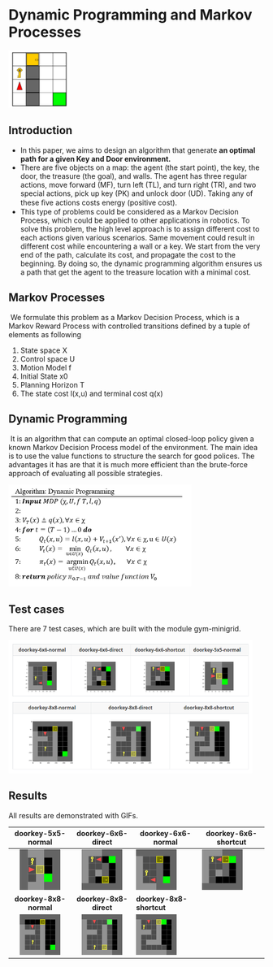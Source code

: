 # Dynamic Programming and Markov Processes

<img src="https://github.com/coldhenry/Dynamic-Programming-and-Markov-Processes/blob/master/pic/env.png" width="120">

## Introduction

- In this paper, we aims to design an algorithm that generate **an optimal path for a given Key and Door environment.** 
- There are five objects on a map: the agent (the start point), the key, the door, the treasure (the goal), and walls. The agent has three regular actions, move forward (MF), turn left (TL), and turn right (TR), and two special actions, pick up key (PK) and unlock door (UD). Taking any of these ﬁve actions costs energy (positive cost).
- This type of problems could be considered as a Markov Decision Process, which could be applied to other applications in robotics. To solve this problem, the high level approach is to assign different cost to each actions given various scenarios. Same movement could result in different cost while encountering a wall or a key. We start from the very end of the path, calculate its cost, and propagate the cost to the beginning. By doing so, the dynamic programming algorithm ensures us a path that get the agent to the treasure location with a minimal cost. 



## Markov Processes

​	We formulate this problem as a Markov Decision Process, which is a Markov Reward Process with controlled transitions defined by a tuple of elements as following

1. State space X
2. Control space U
3. Motion Model f
4. Initial State x0
5. Planning Horizon T
6. The state cost l(x,u) and terminal cost q(x)



## Dynamic Programming

​	It is an algorithm that can compute an optimal closed-loop policy given a known Markov Decision Process model of the environment. The main idea is to use the value functions to structure the search for good polices. The advantages it has are that it is much more efficient than the brute-force approach of evaluating all possible strategies. 

<img src="https://github.com/coldhenry/Dynamic-Programming-and-Markov-Processes/blob/master/pic/DP_alg.png" width="360">

## Test cases
There are 7 test cases, which are built with the module gym-minigrid.

<img src="https://github.com/coldhenry/Dynamic-Programming-and-Markov-Processes/blob/master/pic/testcase.png" width="480">



## Results

All results are demonstrated with GIFs.

|                    **doorkey-5x5-normal**                    |                    **doorkey-6x6-direct**                    | **doorkey-6x6-normal**                                       | **doorkey-6x6-shortcut**                                     |
| :----------------------------------------------------------: | :----------------------------------------------------------: | ------------------------------------------------------------ | ------------------------------------------------------------ |
| <img src="https://github.com/coldhenry/Dynamic-Programming-and-Markov-Processes/blob/master/gif/doorkey-5x5-normal.gif" width="80"> | <img src="https://github.com/coldhenry/Dynamic-Programming-and-Markov-Processes/blob/master/gif/doorkey-6x6-direct.gif" width="80"> | <img src="https://github.com/coldhenry/Dynamic-Programming-and-Markov-Processes/blob/master/gif/doorkey-6x6-normal.gif" width="80"> | <img src="https://github.com/coldhenry/Dynamic-Programming-and-Markov-Processes/blob/master/gif/doorkey-6x6-shortcut.gif" width="80"> |
|                    **doorkey-8x8-normal**                    |                    **doorkey-8x8-direct**                    | **doorkey-8x8-shortcut**                                     |                                                              |
| <img src="https://github.com/coldhenry/Dynamic-Programming-and-Markov-Processes/blob/master/gif/doorkey-8x8-normal.gif" width="80"> | <img src="https://github.com/coldhenry/Dynamic-Programming-and-Markov-Processes/blob/master/gif/doorkey-8x8-direct.gif" width="80"> | <img src="https://github.com/coldhenry/Dynamic-Programming-and-Markov-Processes/blob/master/gif/doorkey-8x8-shortcut.gif" width="80"> |                                                              |

